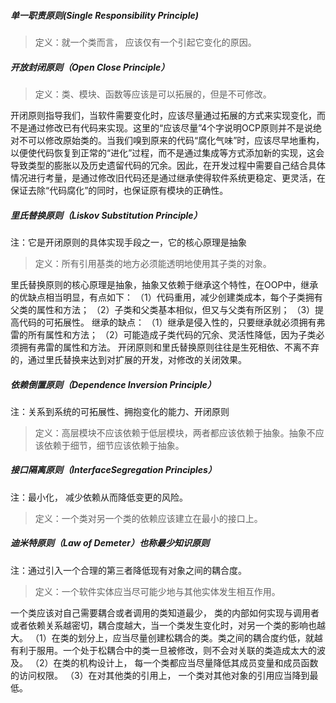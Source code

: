 ##### 单一职责原则(Single Responsibility Principle)

> 定义：就一个类而言， 应该仅有一个引起它变化的原因。

##### 开放封闭原则（Open Close Principle）

> 定义：类、模块、函数等应该是可以拓展的，但是不可修改。

开闭原则指导我们，当软件需要变化时，应该尽量通过拓展的方式来实现变化，而不是通过修改已有代码来实现。这里的“应该尽量”4个字说明OCP原则并不是说绝对不可以修改原始类的。当我们嗅到原来的代码“腐化气味”时，应该尽早地重构，以便使代码恢复到正常的“进化”过程，而不是通过集成等方式添加新的实现，这会导致类型的膨胀以及历史遗留代码的冗余。因此，在开发过程中需要自己结合具体情况进行考量，是通过修改旧代码还是通过继承使得软件系统更稳定、更灵活，在保证去除“代码腐化”的同时，也保证原有模块的正确性。

##### 里氏替换原则（Liskov Substitution Principle）

注：它是开闭原则的具体实现手段之一，它的核心原理是抽象

> 定义：所有引用基类的地方必须能透明地使用其子类的对象。

里氏替换原则的核心原理是抽象，抽象又依赖于继承这个特性，在OOP中，继承的优缺点相当明显，有点如下： （1）代码重用，减少创建类成本，每个子类拥有父类的属性和方法； （2）子类和父类基本相似，但又与父类有所区别； （3）提高代码的可拓展性。 继承的缺点： （1）继承是侵入性的，只要继承就必须拥有弗雷的所有属性和方法； （2）可能造成子类代码的冗余、灵活性降低，因为子类必须拥有弗雷的属性和方法。 开闭原则和里氏替换原则往往是生死相依、不离不弃的，通过里氏替换来达到对扩展的开发，对修改的关闭效果。



##### 依赖倒置原则（Dependence Inversion Principle）

注：关系到系统的可拓展性、拥抱变化的能力、开闭原则

> 定义：高层模块不应该依赖于低层模块，两者都应该依赖于抽象。抽象不应该依赖于细节，细节应该依赖于抽象。

##### 接口隔离原则（InterfaceSegregation Principles）

注：最小化， 减少依赖从而降低变更的风险。

> 定义：一个类对另一个类的依赖应该建立在最小的接口上。



##### 迪米特原则（Law of Demeter）也称最少知识原则

注：通过引入一个合理的第三者降低现有对象之间的耦合度。

> 定义：一个软件实体应当尽可能少地与其他实体发生相互作用。

一个类应该对自己需要耦合或者调用的类知道最少， 类的内部如何实现与调用者或者依赖关系越密切，耦合度越大，当一个类发生变化时，对另一个类的影响也越大。 （1）在类的划分上，应当尽量创建松耦合的类。类之间的耦合度约低，就越有利于服用。一个处于松耦合中的类一旦被修改，则不会对关联的类造成太大的波及。 （2）在类的机构设计上， 每一个类都应当尽量降低其成员变量和成员函数的访问权限。 （3）在对其他类的引用上， 一个类对其他对象的引用应当降到最低。



